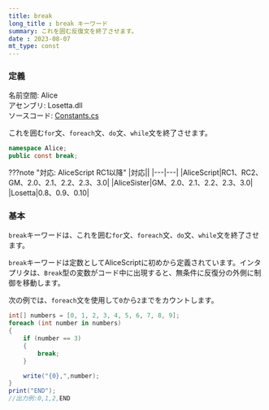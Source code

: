 ```yaml
---
title: break
long_title : break キーワード
summary: これを囲む反復文を終了させます。
date : 2023-08-07
mt_type: const
---
```


### 定義
名前空間: Alice<br/>
アセンブリ: Losetta.dll<br/>
ソースコード: [Constants.cs](https://github.com/WSOFT-Project/Losetta/blob/master/Losetta/Constants.cs)

これを囲む`for`文、`foreach`文、`do`文、`while`文を終了させます。

```cs title="AliceScript"
namespace Alice;
public const break;
```

???note "対応: AliceScript RC1以降"
    |対応||
    |---|---|
    |AliceScript|RC1、RC2、GM、2.0、2.1、2.2、2.3、3.0|
    |AliceSister|GM、2.0、2.1、2.2、2.3、3.0|
    |Losetta|0.8、0.9、0.10|

### 基本
`break`キーワードは、これを囲む`for`文、`foreach`文、`do`文、`while`文を終了させます。

`break`キーワードは定数としてAliceScriptに初めから定義されています。インタプリタは、`Break`型の変数がコード中に出現すると、無条件に反復分の外側に制御を移動します。

次の例では、`foreach`文を使用して`0`から`2`までをカウントします。

```cs title="AliceScript"
int[] numbers = [0, 1, 2, 3, 4, 5, 6, 7, 8, 9];
foreach (int number in numbers)
{
    if (number == 3)
    {
        break;
    }

    write("{0},",number);
}
print("END");
//出力例:0,1,2,END
```